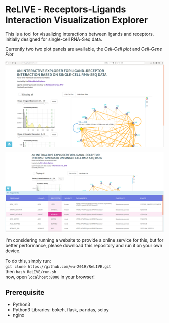 # ReLIVE - Receptors-Ligands Interaction Visualization Explorer  
  
This is a tool for visualizing interactions between ligands and receptors, initially designed for single-cell RNA-Seq data.  
  
Currently two two plot panels are available, the *Cell-Cell plot* and *Cell-Gene Plot*  

![img1](pics/img1.png)  
   
![img2](pics/img2.png)  
  
I'm considering running a website to provide a online service for this, but for better performance, please download this repository and run it on your own device.  
  
To do this, simply run:  
`git clone https://github.com/wu-2018/ReLIVE.git`  
then
`bash ReLIVE/run.sh`  
now, open `localhost:8000` in your browser! 

## Prerequisite  
* Python3 
* Python3 Libraries: bokeh, flask, pandas, scipy
* nginx
 
